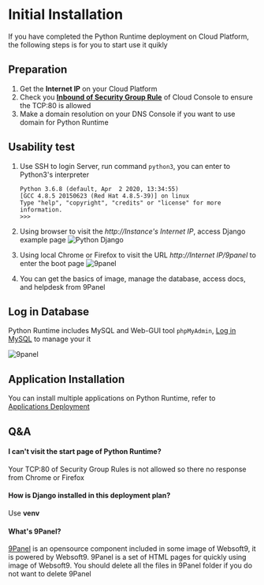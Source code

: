# Initial Installation

If you have completed the Python Runtime deployment on Cloud Platform, the following steps is for you to start use it quikly

## Preparation

1. Get the **Internet IP** on your Cloud Platform
2. Check you **[Inbound of Security Group Rule](https://support.websoft9.com/docs/faq/tech-instance.html)** of Cloud Console to ensure the TCP:80 is allowed
3. Make a domain resolution on your DNS Console if you want to use domain for Python Runtime

## Usability test

1. Use SSH to login Server, run command `python3`, you can enter to Python3's interpreter
   ```
   Python 3.6.8 (default, Apr  2 2020, 13:34:55)
   [GCC 4.8.5 20150623 (Red Hat 4.8.5-39)] on linux
   Type "help", "copyright", "credits" or "license" for more information.
   >>>
   ```

2. Using browser to visit the *http://Instance's Internet IP*, access Django example page
   ![Python Django](https://libs.websoft9.com/Websoft9/DocsPicture/en/python/django-installss-websoft9.png)

3. Using local Chrome or Firefox to visit the URL *http://Internet IP/9panel* to enter the boot page
   ![9panel](https://libs.websoft9.com/Websoft9/DocsPicture/en/python/python-9panel-websoft9.png)

4. You can get the basics of image, manage the database, access docs, and helpdesk from 9Panel

## Log in Database

Python Runtime includes MySQL and Web-GUI tool `phpMyAdmin`, [Log in MySQL](/zh/admin-mysql.md) to manage your it

![9panel](https://libs.websoft9.com/Websoft9/DocsPicture/en/9panel/9panel-mysql-websoft9.png)

## Application Installation

You can install multiple applications on Python Runtime, refer to [Applications Deployment](/solution-addapps.md)

## Q&A

#### I can't visit the start page of Python Runtime?

Your TCP:80 of Security Group Rules is not allowed so there no response from Chrome or Firefox

#### How is Django installed in this deployment plan?

Use **venv**

#### What's 9Panel?

[9Panel](https://github.com/Websoft9/9panel) is an opensource component included in some image of Websoft9, it is powered by Websoft9. 9Panel is a set of HTML pages for quickly using image of Websoft9. You should delete all the files in 9Panel folder if you do not want to delete 9Panel